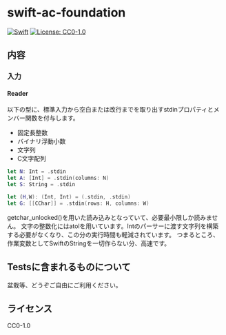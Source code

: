 # swift-ac-foundation

[![Swift](https://github.com/narumij/swift-ac-foundation/actions/workflows/swift.yml/badge.svg?branch=main)](https://github.com/narumij/swift-ac-library/actions/workflows/swift.yml)
[![License: CC0-1.0](https://img.shields.io/badge/License-CC0%201.0-lightgrey.svg)](http://creativecommons.org/publicdomain/zero/1.0/)

## 内容

### 入力

#### Reader

以下の型に、標準入力から空白または改行までを取り出すstdinプロパティとメンバー関数を付与します。

- 固定長整数
- バイナリ浮動小数
- 文字列
- C文字配列

```swift
let N: Int = .stdin
let A: [Int] = .stdin(columns: N)
let S: String = .stdin
```

```swift
let (H,W): (Int, Int) = (.stdin, .stdin)
let G: [[CChar]] = .stdin(rows: H, columns: W)
```

getchar_unlocked()を用いた読み込みとなっていて、必要最小限しか読みません。
文字の整数化にはatolを用いています。Intのパーサーに渡す文字列を構築する必要がなくなり、この分の実行時間も軽減されています。
つまるところ、作業変数としてSwiftのStringを一切作らない分、高速です。

## Testsに含まれるものについて

盆栽等、どうぞご自由にご利用ください。

## ライセンス

CC0-1.0

